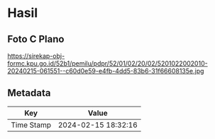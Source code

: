 # Hasil

## Foto C Plano

https://sirekap-obj-formc.kpu.go.id/52b1/pemilu/pdpr/52/01/02/20/02/5201022002010-20240215-061551--c60d0e59-e4fb-4dd5-83b6-31f66608135e.jpg


## Metadata

| Key        | Value               |
| ---------- | ------------------- |
| Time Stamp | 2024-02-15 18:32:16 |



